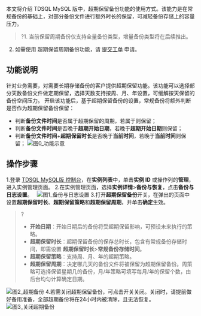 本文将介绍 TDSQL MySQL 版中，超期保留备份功能的使用方式。该能力是在常规备份的基础上，对部分备份文件进行额外时长的保留，可减轻备份存储上的容量压力。
>?1. 当前保留周期备份仅支持全量备份类型，增量备份类型将在后续推出。
2. 如需使用 超期保留周期备份功能，请 [提交工单](https://console.cloud.tencent.com/workorder/category) 申请。

## 功能说明
针对业务需要，对需要长期存储备份的客户提供超期保留功能。该功能可以选择部分天数备份文件做定期保留，选择天数支持按周、月、年设置，可缓解按天保留的备份空间压力。
开启该功能后，基于超期保留备份的设置，常规备份将额外判断是否作为超期保留备份保留：
- 判断**备份文件时间**是否属于超期保留的周期，若属于则保留；
- 判断**备份文件时间**是否晚于**超期开始日期**，若晚于**超期开始日期**则保留；
- 判断**备份文件时间**+**超期保留时长**是否晚于**当前时间**，若晚于**当前时间**则保留；
![图0_功能示意](https://qcloudimg.tencent-cloud.cn/raw/4e16f1abb574b33d3ed6e5d63725b08d.png)

## 操作步骤
1.登录 [TDSQL MySQL版 控制台](https://console.cloud.tencent.com/tdsqld/instance-tdmysql)，在**实例列表**中，单击**实例 ID** 或操作列的**管理**，进入实例管理页面。
2.在实例管理页面，选择**实例详情**>**备份与恢复**，点击**备份与日志设置**。
&nbsp;&nbsp;![图1_备份与日志设置](https://qcloudimg.tencent-cloud.cn/raw/6dac5986980df103c48ecf0da588f2dc.png)
3.打开**超期保留备份**开关，在弹出的页面中设置**超期保留时长**、**超期保留策略**和**超期保留周期**，并单击**确定**生效。
>? 
>- **开始日期**：开始日期后的备份将受超期保留影响，可预设未来执行的策略。
>- **超期保留时长**：超期保留备份的保存总时长，包含有常规备份存储时间，即需设置 **超期保留时长**>**常规备份存储时间**。
>- **超期保留策略**：支持周、月、年的超期策略。
>- **超期保留周期**：决定哪几天的备份文件将被保留为超期保留备份。周策略可选择保留星期几的备份，月/年策略可填写每月/年的保留个数，由后台均匀计算确定日期。

![图2_超期备份](https://qcloudimg.tencent-cloud.cn/raw/0297d2e5f8c34e3b0c3cf1ceb27d8c5d.png)
4.若需关闭超期保留备份，可点击开关关闭。关闭时，请提前做好备用准备，全部超期备份将在24小时内被清除，且无法恢复。
&nbsp;&nbsp; ![图3_关闭超期备份](https://qcloudimg.tencent-cloud.cn/raw/32678859735cd07f18d723933daafa45.png)

